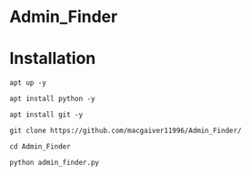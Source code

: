# Admin_Finder

# Installation


```
apt up -y
```

```
apt install python -y
```

```
apt install git -y
```

```
git clone https://github.com/macgaiver11996/Admin_Finder/
```

```
cd Admin_Finder
```

```
python admin_finder.py
```
